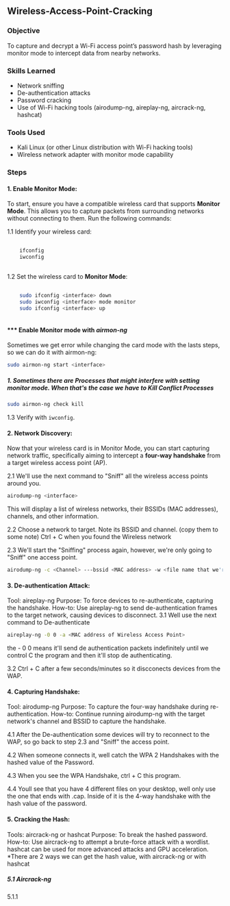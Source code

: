 ## Wireless-Access-Point-Cracking

### Objective
To capture and decrypt a Wi-Fi access point’s password hash by leveraging monitor mode to intercept data from nearby networks.

### Skills Learned
* Network sniffing
* De-authentication attacks
* Password cracking
* Use of Wi-Fi hacking tools (airodump-ng, aireplay-ng, aircrack-ng, hashcat)

### Tools Used
* Kali Linux (or other Linux distribution with Wi-Fi hacking tools)
* Wireless network adapter with monitor mode capability


### Steps

#### 1. Enable Monitor Mode:
To start, ensure you have a compatible wireless card that supports **Monitor Mode**. This allows you to capture packets from surrounding networks without connecting to them. Run the following commands:

1.1 Identify your wireless card:
   
    
```bash
    
    ifconfig
    iwconfig
    
```
    
1.2 Set the wireless card to **Monitor Mode**:
    
```bash
    
    sudo ifconfig <interface> down
    sudo iwconfig <interface> mode monitor
    sudo ifconfig <interface> up
    
```
#### *** Enable Monitor mode with *airmon-ng*
  Sometimes we get error while changing the card mode with the lasts steps, so we can do it with   airmon-ng:
   ```bash
   sudo airmon-ng start <interface>

   ```
  ##### 1. Sometimes there are Processes that might interfere with setting monitor mode. When that's the case we have to *Kill Conflict Processes*
   ```bash
   sudo airmon-ng check kill

   ```
 
1.3 Verify with `iwconfig`.


#### 2. Network Discovery:
Now that your wireless card is in Monitor Mode, you can start capturing network traffic, specifically aiming to intercept a **four-way handshake** from a target wireless access point (AP).

2.1 We'll use the next command to "Sniff" all the wireless access points around you.
   ```bash
   airodump-ng <interface>

   ```
This will display a list of wireless networks, their BSSIDs (MAC addresses), channels, and other information.

2.2 Choose a network to target. Note its BSSID and channel. (copy them to some note)
   Ctrl + C when you found the Wireless network

2.3 We'll start the "Sniffing" process again, however, we're only going to "Sniff" one access point.
   ```bash
   airodump-ng -c <Channel> ---bssid <MAC address> -w <file name that we're going to write all of this in> wlan <name of the wireless interface>

   ```   

#### 3. De-authentication Attack:
Tool: aireplay-ng
Purpose: To force devices to re-authenticate, capturing the handshake.
How-to: Use aireplay-ng to send de-authentication frames to the target network, causing devices to disconnect.
3.1 Well use the next command to De-authenticate
   ```bash
   aireplay-ng -0 0 -a <MAC address of Wireless Access Point>

   ```
   the - 0 0 means it'll send de authentication packets indefinitely until we control C the program  and then it'll stop de authenticating. 

3.2 Ctrl + C after a few seconds/minutes so it discconects devices from the WAP.

#### 4. Capturing Handshake:
Tool: airodump-ng
Purpose: To capture the four-way handshake during re-authentication.
How-to: Continue running airodump-ng with the target network's channel and BSSID to capture the handshake.

4.1 After the De-authentication some devices will try to reconnect to the WAP, so go back to step 2.3 and "Sniff" the access point.

4.2 When someone connects it, well catch the WPA 2 Handshakes with the hashed value of the Password.

4.3 When you see the WPA Handshake, ctrl + C this program.

4.4 Youll see that you have 4 different files on your desktop, well only use the one that ends with .cap.
    Inside of it is the 4-way handshake with the hash value of the password.
    
#### 5. Cracking the Hash:
Tools: aircrack-ng or hashcat
Purpose: To break the hashed password.
How-to: Use aircrack-ng to attempt a brute-force attack with a wordlist. hashcat can be used for more advanced attacks and GPU acceleration.
*There are 2 ways we can get the hash value, with aircrack-ng or with hashcat

##### 5.1 Aircrack-ng

5.1.1 

 
